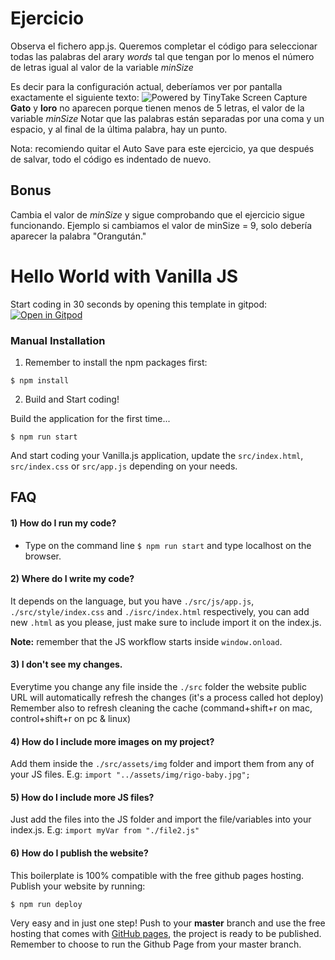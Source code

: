 # Ejercicio

Observa el fichero app.js. Queremos completar el código para seleccionar todas las palabras del arary _words_ tal que tengan por lo menos el número de letras igual al valor de la variable _minSize_

Es decir para la configuración actual, deberíamos ver por pantalla exactamente el siguiente texto:
<img src="https://oscarm.tinytake.com/media/141a828?filename=1677846621756_TinyTake03-03-2023-01-30-23_638134434247488081.png&sub_type=thumbnail_preview&type=attachment&width=393&height=464" title="Powered by TinyTake Screen Capture"/><br><a href="https://www.tinytake.com"></a>
**Gato** y **loro** no aparecen porque tienen menos de 5 letras, el valor de la variable _minSize_
Notar que las palabras están separadas por una coma y un espacio, y al final de la última palabra, hay un punto.

Nota: recomiendo quitar el Auto Save para este ejercicio, ya que después de salvar, todo el código es indentado de nuevo.

## Bonus

Cambia el valor de _minSize_ y sigue comprobando que el ejercicio sigue funcionando. Ejemplo si cambiamos el valor de minSize = 9, solo debería aparecer la palabra "Orangután."

# Hello World with Vanilla JS

Start coding in 30 seconds by opening this template in gitpod:
[![Open in Gitpod](https://gitpod.io/button/open-in-gitpod.svg)](https://gitpod.io#https://github.com/4GeeksAcademy/vanillajs-hello.git)

### Manual Installation

1. Remember to install the npm packages first:

```
$ npm install
```

2. Build and Start coding!

Build the application for the first time...

```
$ npm run start
```

And start coding your Vanilla.js application, update the `src/index.html`, `src/index.css` or `src/app.js` depending on your needs.

## FAQ

#### 1) How do I run my code?

- Type on the command line `$ npm run start` and type localhost on the browser.

#### 2) Where do I write my code?

It depends on the language, but you have `./src/js/app.js`, `./src/style/index.css` and `./isrc/index.html` respectively, you can add new `.html` as you please, just make sure to include import it on the index.js.

**Note:** remember that the JS workflow starts inside `window.onload`.

#### 3) I don't see my changes.

Everytime you change any file inside the `./src` folder the website public URL will automatically refresh the changes (it's a process called hot deploy)
Remember also to refresh cleaning the cache (command+shift+r on mac, control+shift+r on pc & linux)

#### 4) How do I include more images on my project?

Add them inside the `./src/assets/img` folder and import them from any of your JS files. E.g: `import "../assets/img/rigo-baby.jpg";`

#### 5) How do I include more JS files?

Just add the files into the JS folder and import the file/variables into your index.js. E.g: `import myVar from "./file2.js"`

#### 6) How do I publish the website?

This boilerplate is 100% compatible with the free github pages hosting. Publish your website by running:

```sh
$ npm run deploy
```

Very easy and in just one step! Push to your **master** branch and use the free hosting that comes with [GitHub pages](https://help.github.com/articles/configuring-a-publishing-source-for-github-pages/#enabling-github-pages-to-publish-your-site-from-master-or-gh-pages), the project is ready to be published. Remember to choose to run the Github Page from your master branch.
